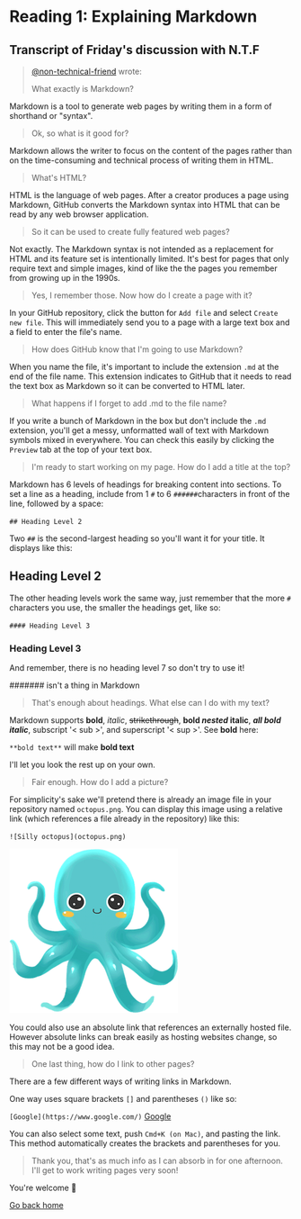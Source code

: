 # Reading 1: Explaining Markdown

## Transcript of Friday's discussion with N.T.F

> [@non-technical-friend](mailto:non-technical-friend@seattle.gov) wrote:  
>
> What exactly is Markdown?

Markdown is a tool to generate web pages by writing them in a form of shorthand or "syntax".

> Ok, so what is it good for?

Markdown allows the writer to focus on the content of the pages rather than on the time-consuming and technical process of writing them in HTML.

> What's HTML?

HTML is the language of web pages. After a creator produces a page using Markdown, GitHub converts the Markdown syntax into HTML that can be read by any web browser application.

> So it can be used to create fully featured web pages?

Not exactly. The Markdown syntax is not intended as a replacement for HTML and its feature set is intentionally limited. It's best for pages that only require text and simple images, kind of like the the pages you remember from growing up in the 1990s.

> Yes, I remember those. Now how do I create a page with it?

In your GitHub repository, click the button for `Add file` and select `Create new file`. This will immediately send you to a page with a large text box and a field to enter the file's name.

> How does GitHub know that I'm going to use Markdown?

When you name the file, it's important to include the extension `.md` at the end of the file name. This extension indicates to GitHub that it needs to read the text box as Markdown so it can be converted to HTML later.

> What happens if I forget to add .md to the file name?

If you write a bunch of Markdown in the box but don't include the `.md` extension, you'll get a messy, unformatted wall of text with Markdown symbols mixed in everywhere. You can check this easily by clicking the `Preview` tab at the top of your text box.

> I'm ready to start working on my page. How do I add a title at the top?

Markdown has 6 levels of headings for breaking content into sections. To set a line as a heading, include from 1 `#` to 6 `######`characters in front of the line, followed by a space:

`## Heading Level 2`

Two `##` is the second-largest heading so you'll want it for your title. It displays like this:

## Heading Level 2

The other heading levels work the same way, just remember that the more `#` characters you use, the smaller the headings get, like so:

`#### Heading Level 3`

### Heading Level 3

And remember, there is no heading level 7 so don't try to use it!

####### isn't a thing in Markdown

> That's enough about headings. What else can I do with my text?

Markdown supports **bold**, *italic*, ~~strikethrough~~, **bold *nested* italic**, ***all bold italic***, subscript '< sub >', and superscript '< sup >'. See **bold** here:

`**bold text**` will make **bold text**

I'll let you look the rest up on your own.

> Fair enough. How do I add a picture?

For simplicity's sake we'll pretend there is already an image file in your repository named `octopus.png`. You can display this image using a relative link (which references a file already in the repository) like this:

`![Silly octopus](octopus.png)`

![Silly octopus](octopus.png)

You could also use an absolute link that references an externally hosted file. However absolute links can break easily as hosting websites change, so this may not be a good idea.

> One last thing, how do I link to other pages?

There are a few different ways of writing links in Markdown.

One way uses square brackets `[]` and parentheses `()` like so:

`[Google](https://www.google.com/)` [Google](https://www.google.com)

You can also select some text, push `Cmd+K (on Mac)`, and pasting the link. This method automatically creates the brackets and parentheses for you.

> Thank you, that's as much info as I can absorb in for one afternoon. I'll get to work writing pages very soon!

You're welcome 🍻

[Go back home](/reading-notes/)
